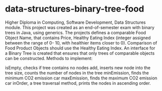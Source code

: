 # data-structures-binary-tree-food
Higher Diploma in Computing, Software Development, Data Structures module. 
This project was created as an end-of-semester exam with binary trees in Java, using generics.
The projects defines a comparable Food Object Name, that contains Price, Healthy Eating Index (integer assigned between the range of 0-
10, with healthier items closer to 0). Comparison of Food Product Objects should use the Healthy Eating Index.
An interface for a Binary Tree is created that ensures that only trees of comparable objects can be constructed.
Methods to implement:

isEmpty, checks if tree contains no nodes
add, inserts new node into the tree
size, counts the number of nodes in the tree
minEmission, finds the minimum CO2 emission car
maxEmission, finds the maximum CO2 emission car
inOrder, a tree traversal method, prints the nodes in ascending order.
